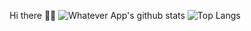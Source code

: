 Hi there 👋🏻
![Whatever App's github stats](https://github-readme-stats.vercel.app/api?username=soft91&show_icons=true&show_icons=true&theme=transparent)
![Top Langs](https://github-readme-stats.vercel.app/api/top-langs/?username=soft91&langs_count=5&hide=java&layout=compact)

